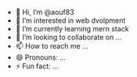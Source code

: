 - 👋 Hi, I’m @aouf83
- 👀 I’m interested in web dvolpment
- 🌱 I’m currently learning mern stack
- 💞️ I’m looking to collaborate on ...
- 📫 How to reach me ...
- 😄 Pronouns: ...
- ⚡ Fun fact: ...

<!---
aouf83/aouf83 is a ✨ special ✨ repository because its `README.md` (this file) appears on your GitHub profile.
You can click the Preview link to take a look at your changes.
--->
